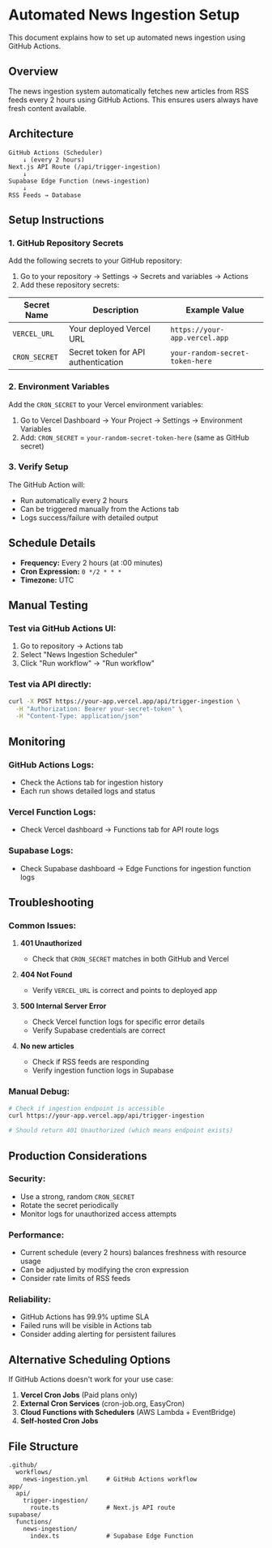 # Automated News Ingestion Setup

This document explains how to set up automated news ingestion using GitHub Actions.

## Overview

The news ingestion system automatically fetches new articles from RSS feeds every 2 hours using GitHub Actions. This ensures users always have fresh content available.

## Architecture

```
GitHub Actions (Scheduler)
    ↓ (every 2 hours)
Next.js API Route (/api/trigger-ingestion)
    ↓
Supabase Edge Function (news-ingestion)
    ↓
RSS Feeds → Database
```

## Setup Instructions

### 1. GitHub Repository Secrets

Add the following secrets to your GitHub repository:

1. Go to your repository → Settings → Secrets and variables → Actions
2. Add these repository secrets:

| Secret Name | Description | Example Value |
|-------------|-------------|---------------|
| `VERCEL_URL` | Your deployed Vercel URL | `https://your-app.vercel.app` |
| `CRON_SECRET` | Secret token for API authentication | `your-random-secret-token-here` |

### 2. Environment Variables

Add the `CRON_SECRET` to your Vercel environment variables:

1. Go to Vercel Dashboard → Your Project → Settings → Environment Variables
2. Add: `CRON_SECRET` = `your-random-secret-token-here` (same as GitHub secret)

### 3. Verify Setup

The GitHub Action will:
- Run automatically every 2 hours
- Can be triggered manually from the Actions tab
- Logs success/failure with detailed output

## Schedule Details

- **Frequency:** Every 2 hours (at :00 minutes)
- **Cron Expression:** `0 */2 * * *`
- **Timezone:** UTC

## Manual Testing

### Test via GitHub Actions UI:
1. Go to repository → Actions tab
2. Select "News Ingestion Scheduler"
3. Click "Run workflow" → "Run workflow"

### Test via API directly:
```bash
curl -X POST https://your-app.vercel.app/api/trigger-ingestion \
  -H "Authorization: Bearer your-secret-token" \
  -H "Content-Type: application/json"
```

## Monitoring

### GitHub Actions Logs:
- Check the Actions tab for ingestion history
- Each run shows detailed logs and status

### Vercel Function Logs:
- Check Vercel dashboard → Functions tab for API route logs

### Supabase Logs:
- Check Supabase dashboard → Edge Functions for ingestion function logs

## Troubleshooting

### Common Issues:

1. **401 Unauthorized**
   - Check that `CRON_SECRET` matches in both GitHub and Vercel

2. **404 Not Found**
   - Verify `VERCEL_URL` is correct and points to deployed app

3. **500 Internal Server Error**
   - Check Vercel function logs for specific error details
   - Verify Supabase credentials are correct

4. **No new articles**
   - Check if RSS feeds are responding
   - Verify ingestion function logs in Supabase

### Manual Debug:
```bash
# Check if ingestion endpoint is accessible
curl https://your-app.vercel.app/api/trigger-ingestion

# Should return 401 Unauthorized (which means endpoint exists)
```

## Production Considerations

### Security:
- Use a strong, random `CRON_SECRET`
- Rotate the secret periodically
- Monitor logs for unauthorized access attempts

### Performance:
- Current schedule (every 2 hours) balances freshness with resource usage
- Can be adjusted by modifying the cron expression
- Consider rate limits of RSS feeds

### Reliability:
- GitHub Actions has 99.9% uptime SLA
- Failed runs will be visible in Actions tab
- Consider adding alerting for persistent failures

## Alternative Scheduling Options

If GitHub Actions doesn't work for your use case:

1. **Vercel Cron Jobs** (Paid plans only)
2. **External Cron Services** (cron-job.org, EasyCron)
3. **Cloud Functions with Schedulers** (AWS Lambda + EventBridge)
4. **Self-hosted Cron Jobs**

## File Structure

```
.github/
  workflows/
    news-ingestion.yml     # GitHub Actions workflow
app/
  api/
    trigger-ingestion/
      route.ts             # Next.js API route
supabase/
  functions/
    news-ingestion/
      index.ts             # Supabase Edge Function
```
